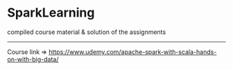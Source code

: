 # SparkLearning

compiled course material & solution of the assignments

---

Course link => https://www.udemy.com/apache-spark-with-scala-hands-on-with-big-data/
